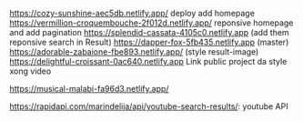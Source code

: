 https://cozy-sunshine-aec5db.netlify.app/   deploy add homepage
https://vermillion-croquembouche-2f012d.netlify.app/    reponsive homepage and add pagination
https://splendid-cassata-4105c0.netlify.app (add them reponsive search in Result)
https://dapper-fox-5fb435.netlify.app (master)
https://adorable-zabaione-fbe893.netlify.app/ (style result-image)
https://delightful-croissant-0ac640.netlify.app     Link public project da style xong video

https://musical-malabi-fa96d3.netlify.app/



https://rapidapi.com/marindelija/api/youtube-search-results/:              youtube API

